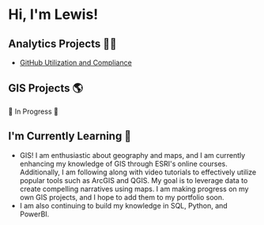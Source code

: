 <h1>Hi, I'm Lewis!</h1>

<h2>Analytics Projects 👨‍💻</h2>

  - [GitHub Utilization and Compliance](https://github.com/lewisdecarolis19/GithubUtilizationMetrics/tree/main)
<!--
  - [Cyberquery Project 1](https://github.com/joshmadakor1/4chan-Image-Analysis-Middleware-C964) <b><i>(Potentially NSFW)</b></i>
  - [Inventory Label CQ](https://github.com/joshmadakor1/Sentinel-Lab)
  - [PV User Allocation CQ](https://github.com/joshmadakor1/Sentinel-Lab)
  - [QlikView Project and Load Script](https://github.com/joshmadakor1/Jwipe.PowerShell)
  - [Form if possible?](https://github.com/joshmadakor1/AD_PS)
  - [PE?](https://github.com/joshmadakor1/PowerShell-Integrity-FIM)
  - [PowerAutomate for Reference Guide](https://github.com/joshmadakor1/EncrypterPOC)
  - [Something to Show Project Management or Collaboration](https://github.com/joshmadakor1/EncrypterPOC)
-->


<h2>GIS Projects 🌎</h2>

 🚧 In Progress 🚧
  

<h2>I'm Currently Learning 🌱</h2>

- GIS!  I am enthusiastic about geography and maps, and I am currently enhancing my knowledge of GIS through ESRI's online courses.  Additionally, I am following along with video tutorials to effectively utilize popular tools such as ArcGIS and QGIS.  My goal is to leverage data to create compelling narratives using maps.  I am making progress on my own GIS projects, and I hope to add them to my portfolio soon.
- I am also continuing to build my knowledge in SQL, Python, and PowerBI.


<!--
<h2>📺 Project Explanations</h2>

[How to get into Cybersecurity Starting From Zero](https://www.youtube.com/watch?v=a83ASGn_V_s)


<h2> 🤳 Connect with me:</h2>

[<img align="left" alt="JoshMadakor | YouTube" width="22px" src="https://cdn.jsdelivr.net/npm/simple-icons@v3/icons/youtube.svg" />][youtube]
[<img align="left" alt="JoshMadakor | LinkedIn" width="22px" src="https://cdn.jsdelivr.net/npm/simple-icons@v3/icons/linkedin.svg" />][linkedin]


- 🔭 I’m currently working on ...
- 🌱 I’m currently learning ...
- 👯 I’m looking to collaborate on ...
- 🤔 I’m looking for help with ...
- 💬 Ask me about ...
- 📫 How to reach me: ...
- 😄 Pronouns: ...
- ⚡ Fun fact: ...
-->
